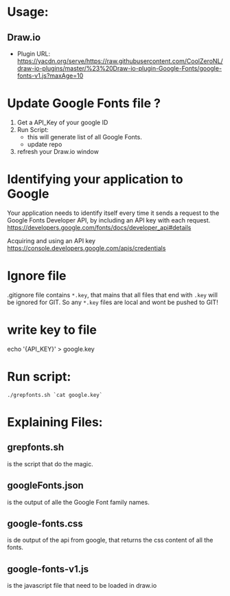 # Usage:

## Draw.io 
- Plugin URL: https://yacdn.org/serve/https://raw.githubusercontent.com/CoolZeroNL/draw-io-plugins/master/%23%20Draw-io-plugin-Google-Fonts/google-fonts-v1.js?maxAge=10

# Update Google Fonts file ?

1. Get a API_Key of your google ID
2. Run Script:
    - this will generate list of all Google Fonts.
    - update repo
3. refresh your Draw.io window


# Identifying your application to Google
Your application needs to identify itself every time it sends a request to the Google Fonts Developer API, by including an API key with each request.
https://developers.google.com/fonts/docs/developer_api#details

Acquiring and using an API key
https://console.developers.google.com/apis/credentials

# Ignore file
.gitignore file contains `*.key`, that mains that all files that end with `.key` will be ignored for GIT. So any `*.key` files are local and wont be pushed to GIT!

# write key to file
echo '{API_KEY}' > google.key

# Run script:
```
./grepfonts.sh `cat google.key`
```


# Explaining Files:

## grepfonts.sh
is the script that do the magic.

## googleFonts.json
is the output of alle the Google Font family names.

## google-fonts.css
is de output of the api from google, that returns the css content of all the fonts.

## google-fonts-v1.js
is the javascript file that need to be loaded in draw.io